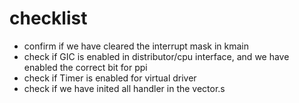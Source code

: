 # checklist

- confirm if we have cleared the interrupt mask in kmain
- check if GIC is enabled in distributor/cpu interface, and we have enabled the correct bit for ppi
- check if Timer is enabled for virtual driver
- check if we have inited all handler in the vector.s